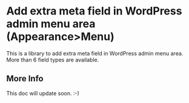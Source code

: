 # Add extra meta field in WordPress admin menu area (Appearance>Menu)
This is a library to add extra meta field in WordPress admin menu area. More than 6 field types are available.

## More Info
This doc will update soon. :-)